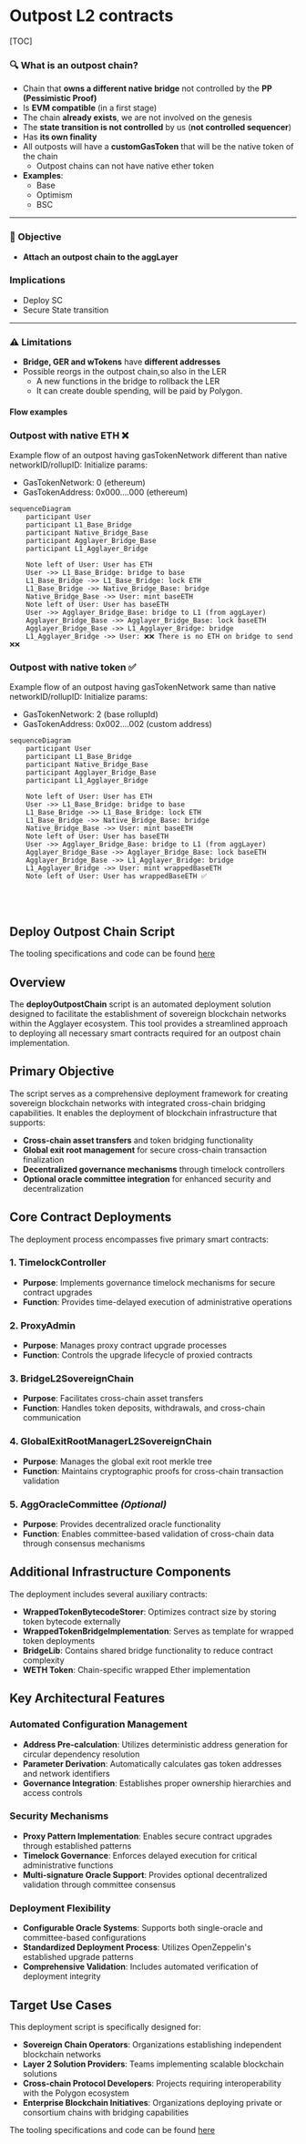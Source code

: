 # Outpost L2 contracts
[TOC]

### 🔍 What is an outpost chain?

- Chain that **owns a different native bridge** not controlled by the **PP (Pessimistic Proof)**
- Is **EVM compatible** (in a first stage)
- The chain **already exists**, we are not involved on the genesis
- The **state transition is not controlled** by us (**not controlled sequencer**)
- Has **its own finality**
- All outposts will have a **customGasToken** that will be the native token of the chain
    - Outpost chains can not have native ether token
- **Examples**:
  - Base
  - Optimism
  - BSC

---

### 🎯 Objective

- **Attach an outpost chain to the aggLayer**


### Implications
- Deploy SC
- Secure State transition

---

### ⚠️ Limitations

- **Bridge, GER and wTokens** have **different addresses**
- Possible reorgs in the outpost chain,so also in the LER
    - A new functions in the bridge to rollback the LER
    - It can create double spending, will be paid by Polygon.

#### Flow examples
### Outpost with native ETH ❌
Example flow of an outpost having gasTokenNetwork different than native networkID/rollupID:
Initialize params:
- GasTokenNetwork: 0 (ethereum)
- GasTokenAddress: 0x000....000 (ethereum)
```mermaid
sequenceDiagram
    participant User
    participant L1_Base_Bridge
    participant Native_Bridge_Base
    participant Agglayer_Bridge_Base
    participant L1_Agglayer_Bridge

    Note left of User: User has ETH
    User ->> L1_Base_Bridge: bridge to base
    L1_Base_Bridge ->> L1_Base_Bridge: lock ETH
    L1_Base_Bridge ->> Native_Bridge_Base: bridge
    Native_Bridge_Base ->> User: mint baseETH
    Note left of User: User has baseETH
    User ->> Agglayer_Bridge_Base: bridge to L1 (from aggLayer)
    Agglayer_Bridge_Base ->> Agglayer_Bridge_Base: lock baseETH
    Agglayer_Bridge_Base ->> L1_Agglayer_Bridge: bridge
    L1_Agglayer_Bridge ->> User: ❌❌ There is no ETH on bridge to send ❌❌
```

### Outpost with native token ✅
Example flow of an outpost having gasTokenNetwork same than native networkID/rollupID:
Initialize params:
- GasTokenNetwork: 2 (base rollupId)
- GasTokenAddress: 0x002....002 (custom address)
```mermaid
sequenceDiagram
    participant User
    participant L1_Base_Bridge
    participant Native_Bridge_Base
    participant Agglayer_Bridge_Base
    participant L1_Agglayer_Bridge

    Note left of User: User has ETH
    User ->> L1_Base_Bridge: bridge to base
    L1_Base_Bridge ->> L1_Base_Bridge: lock ETH
    L1_Base_Bridge ->> Native_Bridge_Base: bridge
    Native_Bridge_Base ->> User: mint baseETH
    Note left of User: User has baseETH
    User ->> Agglayer_Bridge_Base: bridge to L1 (from aggLayer)
    Agglayer_Bridge_Base ->> Agglayer_Bridge_Base: lock baseETH
    Agglayer_Bridge_Base ->> L1_Agglayer_Bridge: bridge
    L1_Agglayer_Bridge ->> User: mint wrappedBaseETH
    Note left of User: User has wrappedBaseETH ✅
```

<br>
<br>

## Deploy Outpost Chain Script 

The tooling specifications and code can be found [here](https://github.com/agglayer/agglayer-contracts/blob/v12.1.0-rc.2/tools/deployOutpostChain/README.md)

## Overview

The **deployOutpostChain** script is an automated deployment solution designed to facilitate the establishment of sovereign blockchain networks within the Agglayer ecosystem. This tool provides a streamlined approach to deploying all necessary smart contracts required for an outpost chain implementation.

## Primary Objective

The script serves as a comprehensive deployment framework for creating sovereign blockchain networks with integrated cross-chain bridging capabilities. It enables the deployment of blockchain infrastructure that supports:

- **Cross-chain asset transfers** and token bridging functionality
- **Global exit root management** for secure cross-chain transaction finalization
- **Decentralized governance mechanisms** through timelock controllers
- **Optional oracle committee integration** for enhanced security and decentralization

## Core Contract Deployments

The deployment process encompasses five primary smart contracts:

### 1. TimelockController
- **Purpose**: Implements governance timelock mechanisms for secure contract upgrades
- **Function**: Provides time-delayed execution of administrative operations

### 2. ProxyAdmin
- **Purpose**: Manages proxy contract upgrade processes
- **Function**: Controls the upgrade lifecycle of proxied contracts

### 3. BridgeL2SovereignChain
- **Purpose**: Facilitates cross-chain asset transfers
- **Function**: Handles token deposits, withdrawals, and cross-chain communication

### 4. GlobalExitRootManagerL2SovereignChain
- **Purpose**: Manages the global exit root merkle tree
- **Function**: Maintains cryptographic proofs for cross-chain transaction validation

### 5. AggOracleCommittee *(Optional)*
- **Purpose**: Provides decentralized oracle functionality
- **Function**: Enables committee-based validation of cross-chain data through consensus mechanisms

## Additional Infrastructure Components

The deployment includes several auxiliary contracts:

- **WrappedTokenBytecodeStorer**: Optimizes contract size by storing token bytecode externally
- **WrappedTokenBridgeImplementation**: Serves as template for wrapped token deployments
- **BridgeLib**: Contains shared bridge functionality to reduce contract complexity
- **WETH Token**: Chain-specific wrapped Ether implementation

## Key Architectural Features

### Automated Configuration Management
- **Address Pre-calculation**: Utilizes deterministic address generation for circular dependency resolution
- **Parameter Derivation**: Automatically calculates gas token addresses and network identifiers
- **Governance Integration**: Establishes proper ownership hierarchies and access controls

### Security Mechanisms
- **Proxy Pattern Implementation**: Enables secure contract upgrades through established patterns
- **Timelock Governance**: Enforces delayed execution for critical administrative functions
- **Multi-signature Oracle Support**: Provides optional decentralized validation through committee consensus

### Deployment Flexibility
- **Configurable Oracle Systems**: Supports both single-oracle and committee-based configurations
- **Standardized Deployment Process**: Utilizes OpenZeppelin's established upgrade patterns
- **Comprehensive Validation**: Includes automated verification of deployment integrity

## Target Use Cases

This deployment script is specifically designed for:

- **Sovereign Chain Operators**: Organizations establishing independent blockchain networks
- **Layer 2 Solution Providers**: Teams implementing scalable blockchain solutions
- **Cross-chain Protocol Developers**: Projects requiring interoperability with the Polygon ecosystem
- **Enterprise Blockchain Initiatives**: Organizations deploying private or consortium chains with bridging capabilities

The tooling specifications and code can be found [here](https://github.com/agglayer/agglayer-contracts/blob/v12.1.0-rc.2/tools/deployOutpostChain/README.md)